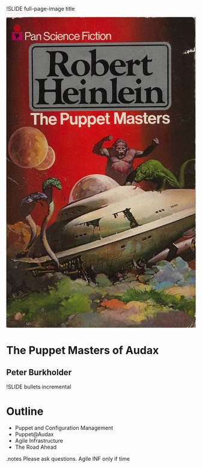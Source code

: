 !SLIDE full-page-image title

<script type="text/javascript">
// Should get this to be triggered as part of setupPreso()
$(function(){
  $('a').replaceCcWithLogo();
});
</script>

![An image of Heinlein Puppet Master](puppetmaster.jpg "Tired of generic puppet images")

# The Puppet Masters of Audax #

## Peter Burkholder ##

!SLIDE bullets incremental

# Outline #

* Puppet and Configuration Management
* Puppet@Audax
* Agile Infrastructure
* The Road Ahead

.notes Please ask questions.  Agile INF only if time

